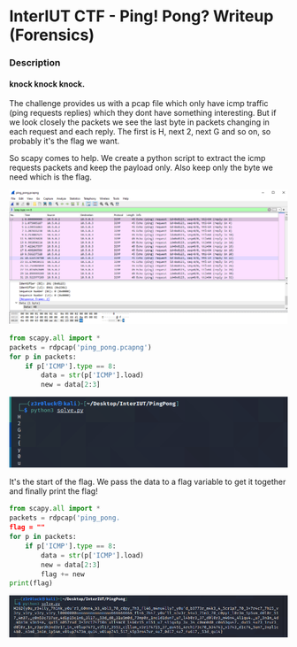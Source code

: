# InterIUT CTF - Ping! Pong? Writeup (Forensics)

### Description
#### knock knock knock.

The challenge provides us with a pcap file which only have icmp traffic (ping requests replies) which they dont have something interesting. But if we look closely the packets we see the last byte in packets changing in each request and each reply. The first is H, next 2, next G and so on, so probably it's the flag we want.



So scapy comes to help. We create a python script to extract the icmp requests packets and keep the payload only. Also keep only the byte we need which is the flag.

![Untitled](1.png)

```python
from scapy.all import *
packets = rdpcap('ping_pong.pcapng')
for p in packets:
	if p['ICMP'].type == 8:
		data = str(p['ICMP'].load)
		new = data[2:3]
```

![1](2.png)

It's the start of the flag. We pass the data to a flag variable to get it together and finally print the flag!

```python
from scapy.all import *
packets = rdpcap('ping_pong.
flag = ""
for p in packets:
	if p['ICMP'].type == 8:
		data = str(p['ICMP'].load)
		new = data[2:3]
		flag += new
print(flag)
```

![2](3.png)